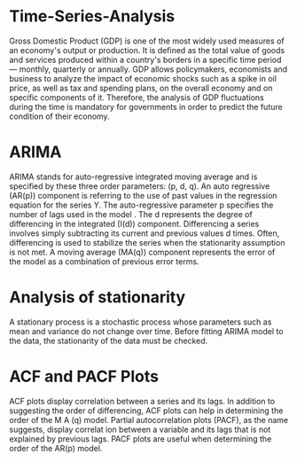 # Time-Series-Analysis
Gross Domestic Product (GDP) is one of the most widely used measures of an economy's output or production. It is defined as the total value of goods and services produced within a country's borders in a specific time period — monthly, quarterly or annually. 
GDP allows policymakers, economists and business to analyze the impact of economic shocks such as a spike in oil price, as well as tax and spending plans, on the overall economy and on specific components of it. Therefore, the analysis of GDP fluctuations during the time is mandatory for governments in order to predict the future condition of their economy.
# ARIMA
ARIMA stands for auto-regressive integrated moving average and is specified by these three order parameters: (p, d, q). An auto regressive (AR(p)) component is referring to the use of past values in the regression equation for the series Y. The auto-regressive parameter p specifies the number of lags used in the model . The d represents the degree of differencing in the integrated (I(d)) component. Differencing a series involves simply subtracting its current and previous values d times. Often, differencing is used to stabilize the series when the stationarity assumption is not met. A moving average (MA(q)) component represents the error of the model as a combination of previous error terms.
# Analysis of stationarity
A stationary process is a stochastic process whose parameters such as mean and variance do not change over time. Before fitting ARIMA model to the data, the stationarity of
the data must be checked.
# ACF and PACF Plots
ACF plots display correlation between a series and its lags. In addition to suggesting the order of differencing, ACF plots can help in determining the order of the M A (q) model.
Partial autocorrelation plots (PACF), as the name suggests, display correlat ion between a variable and its lags that is not explained by previous lags. PACF plots are useful when
determining the order of the AR(p) model.
